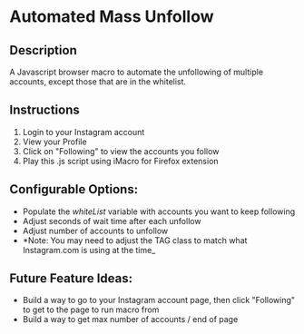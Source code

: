 # Automated Mass Unfollow

## Description

A Javascript browser macro to automate the unfollowing of multiple accounts, except those that are in the whitelist.

## Instructions
1. Login to your Instagram account
2. View your Profile 
3. Click on "Following" to view the accounts you follow
4. Play this .js script using iMacro for Firefox extension

## Configurable Options: 
- Populate the _whiteList_ variable with accounts you want to keep following 
- Adjust seconds of wait time after each unfollow	
- Adjust number of accounts to unfollow
- *Note: You may need to adjust the TAG class to match what Instagram.com is using at the time_

## Future Feature Ideas:
- Build a way to go to your Instagram account page, then click "Following" to get to the page to run macro from
- Build a way to get max number of accounts / end of page

